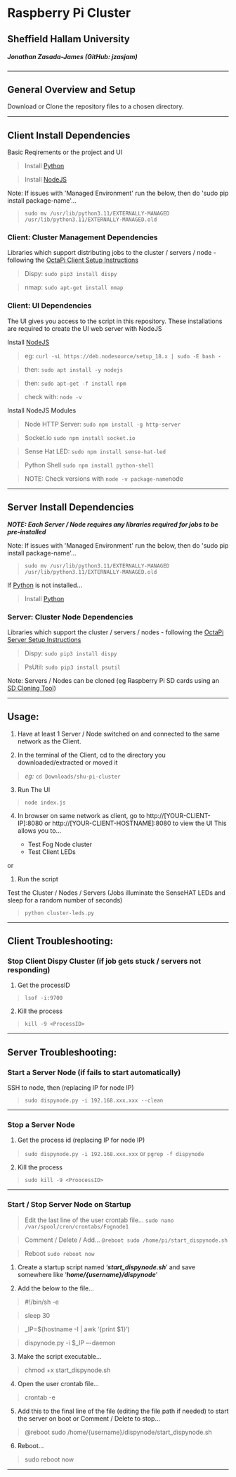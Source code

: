 # Raspberry Pi Cluster
## Sheffield Hallam University

##### Jonathan Zasada-James (GitHub: jzasjam)

-----------------------------------
## General Overview and Setup

Download or Clone the repository files to a chosen directory.

--------------------------------------------------------
## Client Install Dependencies
Basic Reqirements or the project and UI

> Install [Python](https://www.python.org/downloads)

> Install [NodeJS](https://nodejs.org)

Note: If issues with 'Managed Environment' run the below, then do 'sudo pip install package-name'...

> `sudo mv /usr/lib/python3.11/EXTERNALLY-MANAGED /usr/lib/python3.11/EXTERNALLY-MANAGED.old`

### Client: Cluster Management Dependencies
Libraries which support distributing jobs to the cluster / servers / node - following the [OctaPi Client Setup Instructions](https://projects.raspberrypi.org/en/projects/build-an-octapi/3)

> Dispy: `sudo pip3 install dispy`

> nmap: `sudo apt-get install nmap`


### Client: UI Dependencies
The UI gives you access to the script in this repository. These installations are required to create the UI web server with NodeJS

Install [NodeJS](https://nodejs.org)
> eg: `curl -sL https://deb.nodesource/setup_18.x | sudo -E bash -`

> then: `sudo apt install -y nodejs`

> then: `sudo apt-get -f install npm`

> check with: `node -v`

Install NodeJS Modules
> Node HTTP Server: `sudo npm install -g http-server`

> Socket.io `sudo npm install socket.io`

> Sense Hat LED: `sudo npm install sense-hat-led`

> Python Shell `sudo npm install python-shell`

> NOTE: Check versions with `node -v package-name`node

--------------------------------------------------------
## Server Install Dependencies
***NOTE: Each Server / Node requires any libraries required for jobs to be pre-installed***

Note: If issues with 'Managed Environment' run the below, then do 'sudo pip install package-name'...

> `sudo mv /usr/lib/python3.11/EXTERNALLY-MANAGED /usr/lib/python3.11/EXTERNALLY-MANAGED.old`

If [Python](https://www.python.org/downloads) is not installed...

> Install [Python](https://www.python.org/downloads)

### Server: Cluster Node Dependencies
Libraries which support the cluster / servers / nodes - following the [OctaPi Server Setup Instructions](https://projects.raspberrypi.org/en/projects/build-an-octapi/4)

> Dispy: `sudo pip3 install dispy`

> PsUtil: `sudo pip3 install psutil`

Note: Servers / Nodes can be cloned (eg Raspberry Pi SD cards using an [SD Cloning Tool](https://etcher.balena.io))

--------------------------------------------------------
## Usage:

1. Have at least 1 Server / Node switched on and connected to the same network as the Client.

2. In the terminal of the Client, cd to the directory you downloaded/extracted or moved it
> *eg:* `cd Downloads/shu-pi-cluster`

3. Run The UI
> `node index.js`

4. In browser on same network as client, go to http://[YOUR-CLIENT-IP]:8080 or http://[YOUR-CLIENT-HOSTNAME]:8080 to view the UI
  This allows you to...

   - Test Fog Node cluster
   - Test Client LEDs


or

1. Run the script

Test the Cluster / Nodes / Servers (Jobs illuminate the SenseHAT LEDs and sleep for a random number of seconds)
>`python cluster-leds.py`



--------------------------------------------------------
## Client Troubleshooting:

### **Stop Client Dispy Cluster** (if job gets stuck / servers not responding) ### 

1. Get the processID 
> `lsof -i:9700`

2. Kill the process 
> `kill -9 <ProcessID>`
--------------------------------------------------------

## Server Troubleshooting:

### **Start a Server Node** (if fails to start automatically) ### 

SSH to node, then (replacing IP for node IP) 
> `sudo dispynode.py -i 192.168.xxx.xxx --clean`
--------------------------------------------------------


### **Stop a Server Node** ### 

1. Get the process id (replacing IP for node IP) 
> `sudo dispynode.py -i 192.168.xxx.xxx`
or 
> `pgrep -f dispynode`

2. Kill the process 
> `sudo kill -9 <ProocessID>`
--------------------------------------------------------


### **Start / Stop Server Node on Startup** ### 
 
> Edit the last line of the user crontab file... `sudo nano /var/spool/cron/crontabs/Fognode1`

> Comment / Delete / Add... `@reboot sudo /home/pi/start_dispynode.sh`

> Reboot `sudo reboot now`

1. Create a startup script named ‘***start_dispynode.sh***’ and save somewhere like ‘***home/{username}/dispynode***’

2. Add the below to the file...
> #!/bin/sh -e

> sleep 30

> _IP=$(hostname -I | awk ‘{print $1}’)

> dispynode.py -i $_IP –-daemon

3. Make the script executable...
> chmod +x start_dispynode.sh

4. Open the user crontab file... 
> crontab -e

5. Add this to the final line of the file (editing the file path if needed) to start the server on boot or Comment / Delete to stop... 
> @reboot sudo /home/{username}/dispynode/start_dispynode.sh

6. Reboot… 
> sudo reboot now
--------------------------------------------------------
